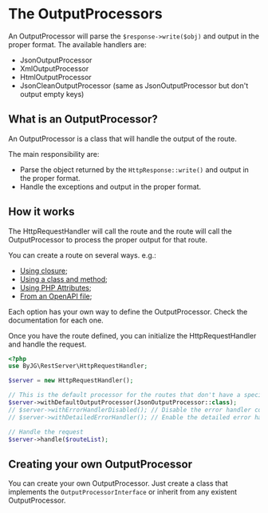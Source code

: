 # The OutputProcessors

An OutputProcessor will parse the `$response->write($obj)` and output in the proper format.
The available handlers are:

- JsonOutputProcessor
- XmlOutputProcessor
- HtmlOutputProcessor
- JsonCleanOutputProcessor (same as JsonOutputProcessor but don't output empty keys)

## What is an OutputProcessor?

An OutputProcessor is a class that will handle the output of the route.

The main responsibility are:
- Parse the object returned by the `HttpResponse::write()` and output in the proper format.
- Handle the exceptions and output in the proper format.

## How it works

The HttpRequestHandler will call the route and the route will call the OutputProcessor to process the
proper output for that route.

You can create a route on several ways. e.g.:

- [Using closure](routes-using-closures.md);
- [Using a class and method](routes-manually.md);
- [Using PHP Attributes](routes-using-php-attributes.md);
- [From an OpenAPI file](autogenerator-routes-openapi.md);

Each option has your own way to define the OutputProcessor. Check the documentation for each one.

Once you have the route defined, you can initialize the HttpRequestHandler and handle the request.

```php
<?php
use ByJG\RestServer\HttpRequestHandler;

$server = new HttpRequestHandler();

// This is the default processor for the routes that don't have a specific output processor
$server->withDefaultOutputProcessor(JsonOutputProcessor::class);
// $server->withErrorHandlerDisabled(); // Disable the error handler completely
// $server->withDetailedErrorHandler(); // Enable the detailed error handler, for debug purposes

// Handle the request
$server->handle($routeList);
```
## Creating your own OutputProcessor

You can create your own OutputProcessor. Just create a class that implements the `OutputProcessorInterface` or
inherit from any existent OutputProcessor.
